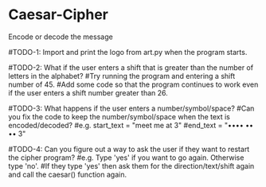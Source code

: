 # Caesar-Cipher
Encode or decode the message

#TODO-1: Import and print the logo from art.py when the program starts.

#TODO-2: What if the user enters a shift that is greater than the number of letters in the alphabet?
  #Try running the program and entering a shift number of 45.
  #Add some code so that the program continues to work even if the user enters a shift number greater than 26. 

#TODO-3: What happens if the user enters a number/symbol/space?
  #Can you fix the code to keep the number/symbol/space when the text is encoded/decoded?
  #e.g. start_text = "meet me at 3"
  #end_text = "•••• •• •• 3"
  

#TODO-4: Can you figure out a way to ask the user if they want to restart the cipher program?
#e.g. Type 'yes' if you want to go again. Otherwise type 'no'.
#If they type 'yes' then ask them for the direction/text/shift again and call the caesar() function again.
